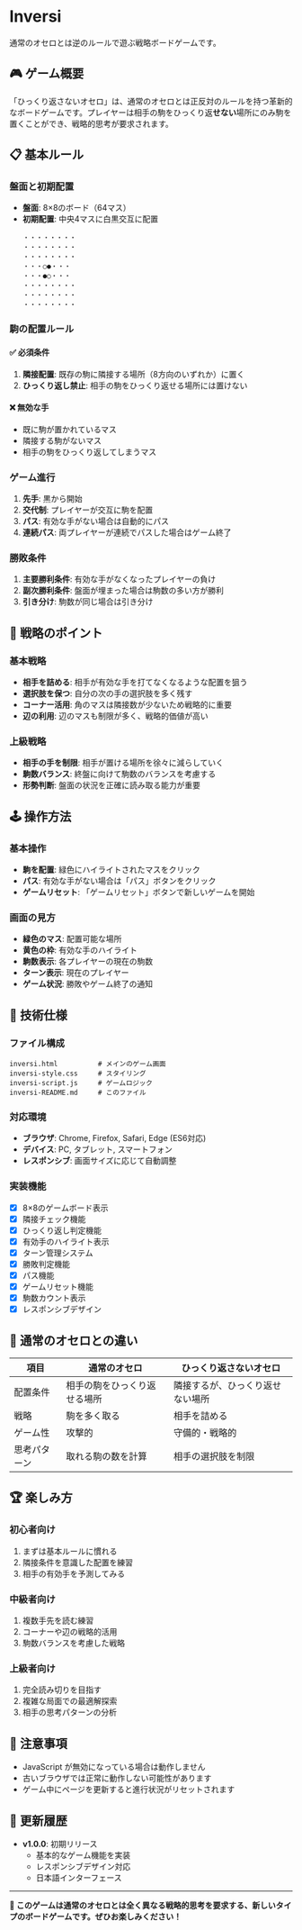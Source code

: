 # Inversi

通常のオセロとは逆のルールで遊ぶ戦略ボードゲームです。

## 🎮 ゲーム概要

「ひっくり返さないオセロ」は、通常のオセロとは正反対のルールを持つ革新的なボードゲームです。プレイヤーは相手の駒をひっくり返**せない**場所にのみ駒を置くことができ、戦略的思考が要求されます。

## 📋 基本ルール

### 盤面と初期配置
- **盤面**: 8×8のボード（64マス）
- **初期配置**: 中央4マスに白黒交互に配置
  ```
  ・・・・・・・・
  ・・・・・・・・
  ・・・・・・・・
  ・・・○●・・・
  ・・・●○・・・
  ・・・・・・・・
  ・・・・・・・・
  ・・・・・・・・
  ```

### 駒の配置ルール

#### ✅ 必須条件
1. **隣接配置**: 既存の駒に隣接する場所（8方向のいずれか）に置く
2. **ひっくり返し禁止**: 相手の駒をひっくり返せる場所には置けない

#### ❌ 無効な手
- 既に駒が置かれているマス
- 隣接する駒がないマス
- 相手の駒をひっくり返してしまうマス

### ゲーム進行
1. **先手**: 黒から開始
2. **交代制**: プレイヤーが交互に駒を配置
3. **パス**: 有効な手がない場合は自動的にパス
4. **連続パス**: 両プレイヤーが連続でパスした場合はゲーム終了

### 勝敗条件
1. **主要勝利条件**: 有効な手がなくなったプレイヤーの負け
2. **副次勝利条件**: 盤面が埋まった場合は駒数の多い方が勝利
3. **引き分け**: 駒数が同じ場合は引き分け

## 🎯 戦略のポイント

### 基本戦略
- **相手を詰める**: 相手が有効な手を打てなくなるような配置を狙う
- **選択肢を保つ**: 自分の次の手の選択肢を多く残す
- **コーナー活用**: 角のマスは隣接数が少ないため戦略的に重要
- **辺の利用**: 辺のマスも制限が多く、戦略的価値が高い

### 上級戦略
- **相手の手を制限**: 相手が置ける場所を徐々に減らしていく
- **駒数バランス**: 終盤に向けて駒数のバランスを考慮する
- **形勢判断**: 盤面の状況を正確に読み取る能力が重要

## 🕹️ 操作方法

### 基本操作
- **駒を配置**: 緑色にハイライトされたマスをクリック
- **パス**: 有効な手がない場合は「パス」ボタンをクリック
- **ゲームリセット**: 「ゲームリセット」ボタンで新しいゲームを開始

### 画面の見方
- **緑色のマス**: 配置可能な場所
- **黄色の枠**: 有効な手のハイライト
- **駒数表示**: 各プレイヤーの現在の駒数
- **ターン表示**: 現在のプレイヤー
- **ゲーム状況**: 勝敗やゲーム終了の通知

## 🔧 技術仕様

### ファイル構成
```
inversi.html          # メインのゲーム画面
inversi-style.css     # スタイリング
inversi-script.js     # ゲームロジック
inversi-README.md     # このファイル
```

### 対応環境
- **ブラウザ**: Chrome, Firefox, Safari, Edge (ES6対応)
- **デバイス**: PC, タブレット, スマートフォン
- **レスポンシブ**: 画面サイズに応じて自動調整

### 実装機能
- [x] 8×8のゲームボード表示
- [x] 隣接チェック機能
- [x] ひっくり返し判定機能
- [x] 有効手のハイライト表示
- [x] ターン管理システム
- [x] 勝敗判定機能
- [x] パス機能
- [x] ゲームリセット機能
- [x] 駒数カウント表示
- [x] レスポンシブデザイン

## 🎲 通常のオセロとの違い

| 項目 | 通常のオセロ | ひっくり返さないオセロ |
|------|-------------|----------------------|
| 配置条件 | 相手の駒をひっくり返せる場所 | 隣接するが、ひっくり返せない場所 |
| 戦略 | 駒を多く取る | 相手を詰める |
| ゲーム性 | 攻撃的 | 守備的・戦略的 |
| 思考パターン | 取れる駒の数を計算 | 相手の選択肢を制限 |

## 🏆 楽しみ方

### 初心者向け
1. まずは基本ルールに慣れる
2. 隣接条件を意識した配置を練習
3. 相手の有効手を予測してみる

### 中級者向け
1. 複数手先を読む練習
2. コーナーや辺の戦略的活用
3. 駒数バランスを考慮した戦略

### 上級者向け
1. 完全読み切りを目指す
2. 複雑な局面での最適解探索
3. 相手の思考パターンの分析

## 🐛 注意事項

- JavaScript が無効になっている場合は動作しません
- 古いブラウザでは正常に動作しない可能性があります
- ゲーム中にページを更新すると進行状況がリセットされます

## 📝 更新履歴

- **v1.0.0**: 初期リリース
  - 基本的なゲーム機能を実装
  - レスポンシブデザイン対応
  - 日本語インターフェース

---

**🎯 このゲームは通常のオセロとは全く異なる戦略的思考を要求する、新しいタイプのボードゲームです。ぜひお楽しみください！**